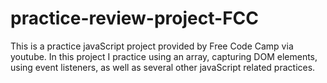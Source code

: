 # practice-review-project-FCC

This is a practice javaScript project provided by Free Code Camp via youtube.
In this project I practice using an array, capturing DOM elements, using
event listeners, as well as several other javaScript related practices.
